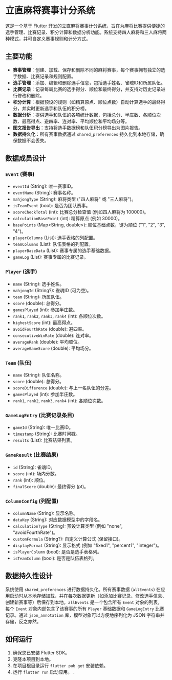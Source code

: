 # 立直麻将赛事计分系统

这是一个基于 Flutter 开发的立直麻将赛事计分系统，旨在为麻将比赛提供便捷的选手管理、比赛记录、积分计算和数据分析功能。系统支持四人麻将和三人麻将两种模式，并可自定义赛事规则和计分方式。

## 主要功能

- **赛事管理**：创建、加载、保存和删除不同的麻将赛事，每个赛事拥有独立的选手数据、比赛记录和规则配置。
- **选手管理**：添加、编辑和删除选手信息，包括选手姓名、雀魂ID和所属队伍。
- **比赛记录**：记录每局比赛的选手得分、顺位和最终得分，并支持对历史记录进行修改和删除。
- **积分计算**：根据预设的规则（如精算原点、顺位点数）自动计算选手的最终得分，并实时更新选手和队伍的积分榜。
- **数据分析**：提供选手和队伍的各项统计数据，包括总分、半庄数、各顺位次数、最高得点、避四率、连对率、平均顺位和平均场分等。
- **图文报告导出**：支持将选手数据榜和队伍积分榜导出为图片报告。
- **数据持久化**：所有赛事数据通过 `shared_preferences` 持久化到本地存储，确保数据不会丢失。

## 数据成员设计

### `Event` (赛事)
- `eventId` (String): 唯一赛事ID。
- `eventName` (String): 赛事名称。
- `mahjongType` (String): 麻将类型 ("四人麻将" 或 "三人麻将")。
- `isTeamEvent` (bool): 是否为团队赛事。
- `scoreCheckTotal` (int): 比赛总分检查值 (例如四人麻将为 100000)。
- `calculationBasePoint` (int): 精算原点 (例如 30000)。
- `basePoints` (Map<String, double>): 顺位基础点数，键为顺位 ("1", "2", "3", "4")。
- `playerColumns` (List<ColumnConfig>): 选手表格的列配置。
- `teamColumns` (List<ColumnConfig>): 队伍表格的列配置。
- `playerBaseData` (List<Player>): 赛事专属的选手基础数据。
- `gameLog` (List<GameLogEntry>): 赛事专属的比赛记录。

### `Player` (选手)
- `name` (String): 选手姓名。
- `mahjongId` (String?): 雀魂ID (可为空)。
- `team` (String): 所属队伍。
- `score` (double): 总得分。
- `gamesPlayed` (int): 参加半庄数。
- `rank1`, `rank2`, `rank3`, `rank4` (int): 各顺位次数。
- `highestScore` (int): 最高得点。
- `avoidFourthRate` (double): 避四率。
- `consecutiveWinRate` (double): 连对率。
- `averageRank` (double): 平均顺位。
- `averageGameScore` (double): 平均场分。

### `Team` (队伍)
- `name` (String): 队伍名称。
- `score` (double): 总得分。
- `scoreDifference` (double): 与上一名队伍的分差。
- `gamesPlayed` (int): 参加半庄数。
- `rank1`, `rank2`, `rank3`, `rank4` (int): 各顺位次数。

### `GameLogEntry` (比赛记录条目)
- `gameId` (String): 唯一比赛ID。
- `timestamp` (String): 比赛时间戳。
- `results` (List<GameResult>): 比赛结果列表。

### `GameResult` (比赛结果)
- `id` (String): 雀魂ID。
- `score` (int): 场内分数。
- `rank` (int): 顺位。
- `finalScore` (double): 最终得分 (pt)。

### `ColumnConfig` (列配置)
- `columnName` (String): 显示名称。
- `dataKey` (String): 对应数据模型中的字段名。
- `calculationType` (String): 预设计算类型 (例如 "none", "avoidFourthRate")。
- `customFormula` (String?): 自定义计算公式 (保留接口)。
- `displayFormat` (String): 显示格式 (例如 "fixed1", "percent1", "integer")。
- `isPlayerColumn` (bool): 是否是选手表格列。
- `isTeamColumn` (bool): 是否是队伍表格列。

## 数据持久性设计

系统使用 `shared_preferences` 进行数据持久化。所有赛事数据 (`allEvents`) 在应用启动时从本地存储加载，并在每次数据更新（如添加比赛记录、修改选手信息、创建新赛事等）后保存到本地。`allEvents` 是一个包含所有 `Event` 对象的列表，每个 `Event` 对象内部包含了该赛事的所有 `Player` 基础数据和 `GameLogEntry` 比赛记录。通过 `json_annotation` 库，模型对象可以方便地序列化为 JSON 字符串并存储，反之亦然。

## 如何运行

1. 确保您已安装 Flutter SDK。
2. 克隆本项目到本地。
3. 在项目根目录运行 `flutter pub get` 安装依赖。
4. 运行 `flutter run` 启动应用。
.
